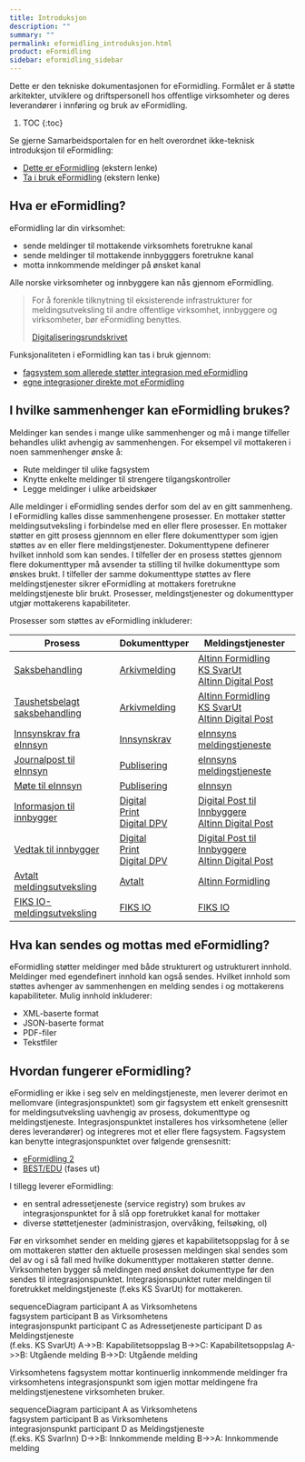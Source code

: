```yaml
---
title: Introduksjon
description: ""
summary: ""
permalink: eformidling_introduksjon.html
product: eFormidling
sidebar: eformidling_sidebar
---
```


Dette er den tekniske dokumentasjonen for eFormidling. Formålet er å støtte arkitekter, utviklere og driftspersonell hos
offentlige virksomheter og deres leverandører i innføring og bruk av eFormidling.

1. TOC
{:toc}

Se gjerne Samarbeidsportalen for en helt overordnet ikke-teknisk introduksjon til eFormidling:

- [Dette er eFormidling](https://samarbeid.digdir.no/eformidling/dette-er-eformidling/46) (ekstern lenke)
- [Ta i bruk eFormidling](https://samarbeid.digdir.no/eformidling/ta-i-bruk-eformidling/98) (ekstern lenke)

## Hva er eFormidling?
eFormidling lar din virksomhet:
- sende meldinger til mottakende virksomhets foretrukne kanal
- sende meldinger til mottakende innbygggers foretrukne kanal
- motta innkommende meldinger på ønsket kanal

Alle norske virksomheter og innbyggere kan nås gjennom eFormidling.

> For å forenkle tilknytning til eksisterende infrastrukturer for meldingsutveksling til andre offentlige virksomhet,
> innbyggere og virksomheter, bør eFormidling benyttes.
>
> [Digitaliseringsrundskrivet](https://www.regjeringen.no/no/dokumenter/digitaliseringsrundskrivet/id2895185/)

Funksjonaliteten i eFormidling kan tas i bruk
gjennom:

- [fagsystem som allerede støtter integrasjon med eFormidling](eformidling_introduksjon_fagsystem.html)
- [egne integrasjoner direkte mot eFormidling](eformidling_utvikling.html)

## I hvilke sammenhenger kan eFormidling brukes?
Meldinger kan sendes i mange ulike sammenhenger og må i mange tilfeller behandles ulikt avhengig av sammenhengen. For
eksempel vil mottakeren i noen sammenhenger ønske å:

- Rute meldinger til ulike fagsystem
- Knytte enkelte meldinger til strengere tilgangskontroller
- Legge meldinger i ulike arbeidskøer 

Alle meldinger i eFormidling sendes derfor som del av en gitt sammenheng. I eFormidling kalles disse sammenhengene
prosesser. En mottaker støtter meldingsutveksling i forbindelse med en eller flere prosesser. En mottaker støtter en
gitt prosess gjennnom en eller flere dokumenttyper som igjen støttes av en eller flere meldingstjenester. Dokumenttypene
definerer hvilket innhold som kan sendes. I tilfeller der en prosess støttes gjennom flere dokumenttyper må avsender ta
stilling til hvilke dokumenttype som ønskes brukt. I tilfeller der samme dokumenttype støttes av flere meldingstjenester
sikrer eFormidling at mottakers foretrukne meldingstjeneste blir brukt. Prosesser, meldingstjenester og dokumenttyper
utgjør mottakerens kapabiliteter.

Prosesser som støttes av eFormidling inkluderer:

| **Prosess**                                                                                       | **Dokumenttyper**                                                                                                                                                                          | **Meldingstjenester**                                                                                                                                                                                      |
| ------------------------------------------------------------------------------------------------- | ------------------------------------------------------------------------------------------------------------------------------------------------------------------------------------------ | ---------------------------------------------------------------------------------------------------------------------------------------------------------------------------------------------------------- |
| [Saksbehandling](eformidling_funksjonalitet_saksbehandling.html)                                  | [Arkivmelding](eformidling_utvikling_dokumenttype_arkivmelding.html)                                                                                                                       | [Altinn Formidling](eformidling_utvikling_altinn_formidling.html)<br>[KS SvarUt](eformidling_utvikling_ks_svarut_og_svarinn.html)<br>[Altinn Digital Post](eformidling_utvikling_altinn_digital_post.html) |
| [Taushetsbelagt<br>saksbehandling](eformidling_funksjonalitet_taushetsbelagt_saksbehandling.html) | [Arkivmelding](eformidling_utvikling_dokumenttype_arkivmelding.html)                                                                                                                       | [Altinn Formidling](eformidling_utvikling_altinn_formidling.html)<br>[KS SvarUt](eformidling_utvikling_ks_svarut_og_svarinn.html)<br>[Altinn Digital Post](eformidling_utvikling_altinn_digital_post.html) |
| [Innsynskrav fra eInnsyn](eformidling_funksjonalitet_innsynskrav.html)                            | [Innsynskrav](eformidling_utvikling_dokumenttype_innsynskrav.html)                                                                                                                         | [eInnsyns meldingstjeneste](eformidling_utvikling_einnsyns_meldingstjeneste.html)                                                                                                                          |
| [Journalpost til eInnsyn](eformidling_funksjonalitet_journalpost.html)                            | [Publisering](eformidling_utvikling_dokumenttype_publisering.html)                                                                                                                         | [eInnsyns meldingstjeneste](eformidling_utvikling_einnsyns_meldingstjeneste.html)                                                                                                                          |
| [Møte til eInnsyn](eformidling_funksjonalitet_mote.html)                                          | [Publisering](eformidling_utvikling_dokumenttype_publisering.html)                                                                                                                         | [eInnsyn](eformidling_utvikling_einnsyn.html)                                                                                                                                                              |
| [Informasjon til innbygger](eformidling_funksjonalitet_informasjon_til_innbygger.html)            | [Digital](eformidling_utvikling_dokumenttype_digital.html)<br>[Print](eformidling_utvikling_dokumenttype_print.html)<br>[Digital DPV](eformidling_utvikling_dokumenttype_digital_dpv.html) | [Digital Post til Innbyggere](eformidling_utvikling_digital_post_til_innbyggere.html)<br>[Altinn Digital Post](eformidling_utvikling_altinn_digital_post.html)                                             |
| [Vedtak til innbygger](eformidling_funksjonalitet_vedtak_til_innbygger.html)                      | [Digital](eformidling_utvikling_dokumenttype_digital.html)<br>[Print](eformidling_utvikling_dokumenttype_print.html)<br>[Digital DPV](eformidling_utvikling_dokumenttype_digital_dpv.html) | [Digital Post til Innbyggere](eformidling_utvikling_digital_post_til_innbyggere.html)<br>[Altinn Digital Post](eformidling_utvikling_altinn_digital_post.html)                                             |
| [Avtalt meldingsutveksling](eformidling_funksjonalitet_avtalt.html)                               | [Avtalt](eformidling_utvikling_dokumenttype_avtalt.html)                                                                                                                                   | [Altinn Formidling](eformidling_utvikling_altinn_formidling.html)                                                                                                                                          |
| [FIKS IO-meldingsutveksling](eformidling_funksjonalitet_fiks_io.html)                             | [FIKS IO](eformidling_utvikling_dokumenttype_fiks_io.html)                                                                                                                                 | [FIKS IO](eformidling_utvikling_ks_fiks_io.html)                                                                                                                                                           |

## Hva kan sendes og mottas med eFormidling?
eFormidling støtter meldinger med både strukturert og ustrukturert innhold. Meldinger med egendefinert innhold kan også
sendes. Hvilket innhold som støttes avhenger av sammenhengen en melding sendes i og mottakerens kapabiliteter. Mulig
innhold inkluderer:

- XML-baserte format
- JSON-baserte format
- PDF-filer
- Tekstfiler

## Hvordan fungerer eFormidling?

eFormidling er ikke i seg selv en meldingstjeneste, men leverer derimot en mellomvare (integrasjonspunktet) som gir
fagsystem ett enkelt grensesnitt for meldingsutveksling uavhengig av prosess, dokumenttype og meldingstjeneste.
Integrasjonspunktet installeres hos virksomhetene (eller deres leverandører) og integreres mot et eller flere fagsystem.
Fagsystem kan benytte integrasjonspunktet over følgende grensesnitt:

- [eFormidling 2](eformidling_utvikling_integrasjonspunkt_eformidling2_api.html)
- [BEST/EDU](eformidling_utvikling_integrasjonspunkt_bestedu_api.html) (fases ut)

I tillegg leverer eFormidling:

- en sentral adressetjeneste (service registry) som brukes av integrasjonspunktet for å slå opp foretrukket kanal for 
  mottaker
- diverse støttetjenester (administrasjon, overvåking, feilsøking, ol)

Før en virksomhet sender en melding gjøres et kapabilitetsoppslag for å se om mottakeren støtter den aktuelle prosessen
meldingen skal sendes som del av og i så fall med hvilke dokumenttyper mottakeren støtter denne. Virksomheten bygger så
meldingen med ønsket dokumenttype før den sendes til integrasjonspunktet. Integrasjonspunktet ruter meldingen til
foretrukket meldingstjeneste (f.eks KS SvarUt) for mottakeren.

<div class="mermaid">
sequenceDiagram
participant A as Virksomhetens<br>fagsystem
participant B as Virksomhetens<br>integrasjonspunkt
participant C as Adressetjeneste
participant D as Meldingstjeneste<br>(f.eks. KS SvarUt)
A->>B: Kapabilitetsoppslag
B->>C: Kapabilitetsoppslag
A->>B: Utgående melding
B->>D: Utgående melding
</div>

Virksomhetens fagsystem mottar kontinuerlig innkommende meldinger fra virksomhetens integrasjonspunkt som igjen mottar
meldingene fra meldingstjenestene virksomheten bruker.

<div class="mermaid">
sequenceDiagram
participant A as Virksomhetens<br>fagsystem
participant B as Virksomhetens<br>integrasjonspunkt
participant D as Meldingstjeneste<br>(f.eks. KS SvarInn)
D->>B: Innkommende melding
B->>A: Innkommende melding
</div>
